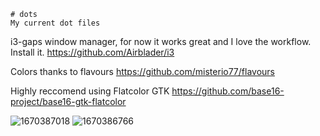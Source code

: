 
    # dots
    My current dot files

i3-gaps window manager, for now it works great and I love the workflow. Install it. https://github.com/Airblader/i3

Colors thanks to flavours https://github.com/misterio77/flavours

Highly reccomend using Flatcolor GTK https://github.com/base16-project/base16-gtk-flatcolor

![1670387018](https://user-images.githubusercontent.com/67523002/206089201-d50f585e-a059-4162-83e4-7a6bef1e3690.png)
![1670386766](https://user-images.githubusercontent.com/67523002/206089223-106693f2-5252-4225-8829-6e90eef2f69a.png)

